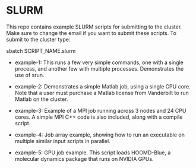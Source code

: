 SLURM
=====


This repo contains example SLURM scripts for
submitting to the cluster. Make sure to change
the email if you want to submit these scripts.
To submit to the cluster type:

sbatch SCRIPT_NAME.slurm

- example-1: This runs a few very simple commands, one with a single
process, and another few with multiple processes.
Demonstrates the use of srun.

- example-2: Demonstrates a simple Matlab job, using a single CPU core.
Note that a user must purchase a Matlab license from Vanderbilt to run
Matlab on the cluster.

- example-3: Example of a MPI job running across 3 nodes and 24 CPU cores.
A simple MPI C++ code is also included, along with a compile script.

- example-4: Job array example, showing how to run an executable on multiple
similar input scripts in parallel.

- example-5: GPU job example. This script loads HOOMD-Blue, a molecular dynamics
package that runs on NVIDIA GPUs.
